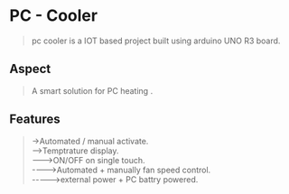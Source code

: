 # PC - Cooler
> pc cooler is a IOT based project built using arduino UNO R3 board.

## Aspect
> A smart solution for PC heating .

## Features
> ->Automated / manual activate.<br>
> -->Temptrature display.<br>
> --->ON/OFF on single touch.<br>
> ---->Automated + manually fan speed control.<br>
> ----->external power + PC battry powered.<br>
